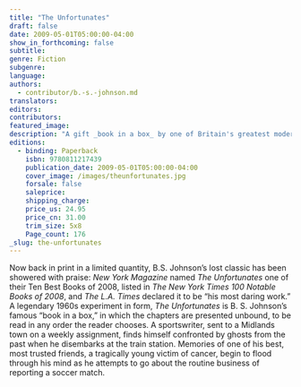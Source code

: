 ```yaml
---
title: "The Unfortunates"
draft: false
date: 2009-05-01T05:00:00-04:00
show_in_forthcoming: false
subtitle:
genre: Fiction
subgenre:
language:
authors:
  - contributor/b.-s.-johnson.md
translators:
editors:
contributors:
featured_image:
description: "A gift _book in a box_ by one of Britain's greatest modern writers. "
editions:
  - binding: Paperback
    isbn: 9780811217439
    publication_date: 2009-05-01T05:00:00-04:00
    cover_image: /images/theunfortunates.jpg
    forsale: false
    saleprice:
    shipping_charge:
    price_us: 24.95
    price_cn: 31.00
    trim_size: 5x8
    Page_count: 176
_slug: the-unfortunates
---
```


Now back in print in a limited quantity, B.S. Johnson’s lost classic has been showered with praise: _New York Magazine_ named _The Unfortunates_ one of their Ten Best Books of 2008, listed in _The New York Times 100 Notable Books of 2008_, and _The L.A. Times_ declared it to be “his most daring work.” A legendary 1960s experiment in form, _The Unfortunates_ is B. S. Johnson’s famous “book in a box,” in which the chapters are presented unbound, to be read in any order the reader chooses. A sportswriter, sent to a Midlands town on a weekly assignment, finds himself confronted by ghosts from the past when he disembarks at the train station. Memories of one of his best, most trusted friends, a tragically young victim of cancer, begin to flood through his mind as he attempts to go about the routine business of reporting a soccer match.

